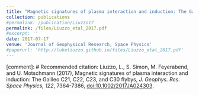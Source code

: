 ```yaml
---
title: "Magnetic signatures of plasma interaction and induction: The Galileo C21, C22, C23, and C30 flybys"
collection: publications
#permalink: /publication/Liuzzo17
permalink: /files/Liuzzo_etal_2017.pdf
#excerpt: ''
date: 2017-07-17
venue: 'Journal of Geophysical Research, Space Physics'
#paperurl: 'http://lukeliuzzo.github.io/files/Liuzzo_etal_2017.pdf'
---
```


[comment]: # Recommended citation: Liuzzo, L., S. Simon, M. Feyerabend, and U. Motschmann (2017), Magnetic signatures of plasma interaction and induction: The Galileo C21, C22, C23, and C30 flybys, <i>J. Geophys. Res. Space Physics, 122</i>, 7364-7386, [doi:10.1002/2017JA024303](https://doi.org/10.1002/2017JA024303).

